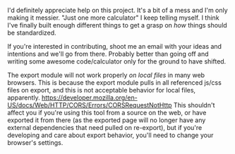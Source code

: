 I'd definitely appreciate help on this project.
It's a bit of a mess and I'm only making it messier. "Just one more calculator" I keep telling myself.
I think I've finally built enough different things to get a grasp on _how_ things should be standardized.

If you're interested in contributing, shoot me an email with your ideas and intentions and we'll go from there.
Probably better than going off and writing some awesome code/calculator only for the ground to have shifted.

The export module will not work properly _on local files_ in many web browsers. This is because the export module pulls in all referenced js/css files on export, and this is not acceptable behavior for local files, apparently. https://developer.mozilla.org/en-US/docs/Web/HTTP/CORS/Errors/CORSRequestNotHttp This shouldn't affect you if you're using this tool from a source on the web, or have exported it from there (as the exported page will no longer have any external dependencies that need pulled on re-export), but if you're developing and care about export behavior, you'll need to change your browser's settings.
